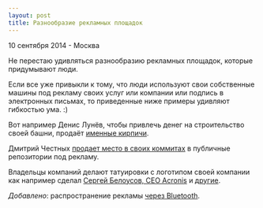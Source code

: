 ```yaml
---
layout: post
title: Разнообразие рекламных площадок
---
```


<p class="meta">10 сентября 2014 - Москва</p>

Не перестаю удивляться разнообразию рекламных площадок, которые придумывают люди.

Если все уже привыкли к тому, что люди используют свои собственные машины
под рекламу своих услуг или компании или подпись в электронных письмах,
то приведенные ниже примеры удивляют гибкостью ума. :)

Вот например Денис Лунёв, чтобы привлечь денег на строительство своей башни,
продаёт [именные кирпичи](http://tomsktower.ru/shop/vash-lichnyj-imennoj-kirpich-v-bashne/).

Дмитрий Честных [продает место в своих коммитах](https://github.com/dchest/commit-ads)
в публичные репозитории под рекламу.

Владельцы компаний делают татуировки с логотипом своей компании
как например сделал [Сергей Белоусов, CEO Acronis](http://rusbase.vc/news/belousov-tatu/)
и [другие](http://www.the-village.ru/village/hopesandfears/cloud/157989-tattoo).

_Добавлено_: распространение рекламы [через Bluetooth](http://add.fenster.name/740/).
